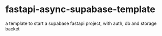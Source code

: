# fastapi-async-supabase-template
a template to start a supabase fastapi project, with auth, db and storage backet
